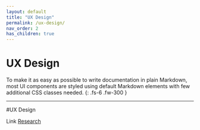 ```yaml
---
layout: default
title: "UX Design"
permalink: /ux-design/
nav_order: 2
has_children: true
---
```


# UX Design

To make it as easy as possible to write documentation in plain Markdown, most UI components are styled using default Markdown elements with few additional CSS classes needed.
{: .fs-6 .fw-300 }

---

#UX Design 

Link	[Research](/ux-design/research)

